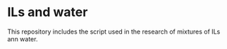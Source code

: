 # ILs and water
This repository includes the script used in the research of mixtures of ILs ann water.
